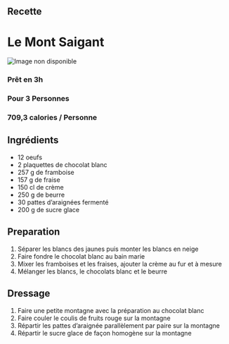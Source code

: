 ## Recette 
# Le Mont Saigant 

![Image non disponible](https://i.pinimg.com/originals/43/b9/2b/43b92bc7d4c4f1bfdb9d5a9bd59e7c2a.jpg)

### Prêt en **3h**
### Pour **3** Personnes 
### **709,3** calories / Personne 






## Ingrédients
* 12 oeufs
* 2 plaquettes de chocolat blanc
* 257 g de framboise
* 157 g de fraise
* 150 cl de crème
* 250 g de beurre
* 30 pattes d’araignées fermenté
* 200 g de sucre glace

## Preparation
1. Séparer les blancs des jaunes puis monter les blancs en neige
2. Faire fondre le chocolat blanc au bain marie 
3. Mixer les framboises et les fraises, ajouter la crème au fur et à mesure 
4. Mélanger les blancs, le chocolats blanc et le beurre 

## Dressage 

1. Faire une petite montagne avec la préparation au chocolat blanc 
2. Faire couler le coulis de fruits rouge sur la montagne
3. Répartir les pattes d’araignée parallèlement par paire sur la montagne
4. Répartir le sucre glace de façon homogène sur la montagne
